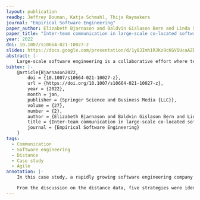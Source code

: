 ```yaml
---
layout: publication
readby: Jeffrey Bouman, Katja Schmahl, Thijs Raymakers
journal: "Empirical Software Engineering"
paper_author: Elizabeth Bjarnason and Baldvin Gislason Bern and Linda Svedberg
paper_title: "Inter-team communication in large-scale co-located software engineering: a case study"
year: 2022
doi: 10.1007/s10664-021-10027-z
slides: https://docs.google.com/presentation/d/1y8JImh1RJKz9cKGVQUcaAZbfheKUukM4MHCh8DvnAUU/edit?usp=sharing
abstract: |-
    Large-scale software engineering is a collaborative effort where teams need to communicate to develop software products. Managers face the challenge of how to organise work to facilitate necessary communication between teams and individuals. This includes a range of decisions from distributing work over teams located in multiple buildings and sites, through work processes and tools for coordinating work, to softer issues including ensuring well-functioning teams. In this case study, we focus on inter-team communication by considering geographical, cognitive and psychological distances between teams, and factors and strategies that can affect this communication. Data was collected for ten test teams within a large development organisation, in two main phases: (1) measuring cognitive and psychological distance between teams using interactive posters, and (2) five focus group sessions where the obtained distance measurements were discussed. We present ten factors and five strategies, and how these relate to inter-team communication. We see three types of arenas that facilitate inter-team communication, namely physical, virtual and organisational arenas. Our findings can support managers in assessing and improving communication within large development organisations. In addition, the findings can provide insights into factors that may explain the challenges of scaling development organisations, in particular agile organisations that place a large emphasis on direct communication over written documentation.
bibtex: |-
    @article{Bjarnason2022,
        doi = {10.1007/s10664-021-10027-z},
        url = {https://doi.org/10.1007/s10664-021-10027-z},
        year = {2022},
        month = jan,
        publisher = {Springer Science and Business Media {LLC}},
        volume = {27},
        number = {2},
        author = {Elizabeth Bjarnason and Baldvin Gislason Bern and Linda Svedberg},
        title = {Inter-team communication in large-scale co-located software engineering: a case study},
        journal = {Empirical Software Engineering}
    }
tags:
  - Communication
  - Software engineering
  - Distance
  - Case study
  - Agile
annotation: |-
    In this case study, a rapidly growing software engineering company has looked into the effects of cognitive and psychological distances between different teams and how this relates to the communication between the teams. Since inter-team communication is an important success factor in enabling teams to work autonomously and responsibly and handle problems as they arise, this research can help management of large software organisations. These distances were determined using self-ratings for 185 employees in ten focus groups, then they were analysed in discussions with focus groups. Ten factors that influence these distances were identified, in four categories: awareness of others, frequency and extent of interaction between teams, team’s attitude towards other teams and team characteristics. Interaction frequency and extent was rated most important, whereas awareness of others was believed to have the least impact on collaboration and communication by the teams. 

    From the discussion on the distance data, five strategies were identified that can be used by software managers to improve inter-team communication. These strategies are ‘Awareness of cognitive distance’, ‘Physical meeting points and arenas’, ‘Job and office rotation’, ‘Key people’ and ‘Tool support for interaction’. The most important advice according to the researchers to use for this is creation of three types of arenas: physical, virtual and organisational. Physical arenas are vital for decreasing physical distance and should facilitate both planned and spontaneous meetings. Virtual arenas complement direct communication and make it easier for distant teams to communicate. This should be done using a common set of tools. Organisational arenas are the organisation of employees in units and teams. Here, team characteristics and attitude to other teams should be taken into consideration.
---
```


<!--mandatory fields: paper_title, readby, paper_author, journal, year, doi or preprint or arxiv, slides (if you have), abstract, annotation -->
